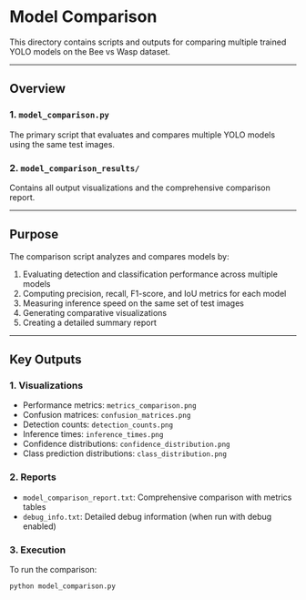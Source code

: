 # Model Comparison

This directory contains scripts and outputs for comparing multiple trained YOLO models on the Bee vs Wasp dataset.

---

## Overview

### 1. `model_comparison.py`
The primary script that evaluates and compares multiple YOLO models using the same test images.

### 2. `model_comparison_results/`
Contains all output visualizations and the comprehensive comparison report.

---

## Purpose

The comparison script analyzes and compares models by:
1. Evaluating detection and classification performance across multiple models
2. Computing precision, recall, F1-score, and IoU metrics for each model
3. Measuring inference speed on the same set of test images
4. Generating comparative visualizations
5. Creating a detailed summary report

---

## Key Outputs

### 1. Visualizations
- Performance metrics: `metrics_comparison.png`
- Confusion matrices: `confusion_matrices.png`
- Detection counts: `detection_counts.png`
- Inference times: `inference_times.png`
- Confidence distributions: `confidence_distribution.png`
- Class prediction distributions: `class_distribution.png`

### 2. Reports
- `model_comparison_report.txt`: Comprehensive comparison with metrics tables
- `debug_info.txt`: Detailed debug information (when run with debug enabled)

### 3. Execution
To run the comparison:
```bash
python model_comparison.py
```